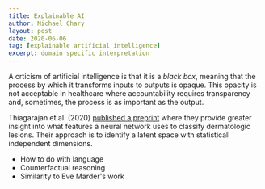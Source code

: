 ```yaml
---
title: Explainable AI
author: Michael Chary
layout: post
date: 2020-06-06
tag: [explainable artificial intelligence] 
excerpt: domain specific interpretation
---
```




A crticism of artificial intelligence is that it is a _black box_, meaning that the process by which it transforms inputs to outputs is opaque. This opacity is not acceptable in healthcare where accountability requires transparency and, sometimes, the process is as important as the output. 

Thiagarajan et al. (2020) [published a preprint](https://arxiv.org/pdf/2004.14480.pdf) where they provide greater insight into what features a neural network uses to classify dermatologic lesions. Their approach is to identify a latent space with statisticall independent dimensions.



- How to do with language
- Counterfactual reasoning
- Similarity to Eve Marder's work

